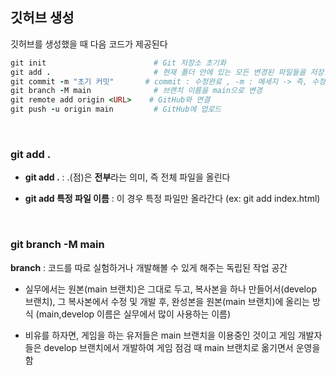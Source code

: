 ## 깃허브 생성 

깃허브를 생성했을 때 다음 코드가 제공된다 

```ruby
git init                        # Git 저장소 초기화
git add .                       # 현재 폴더 안에 있는 모든 변경된 파일들을 저장할 준비
git commit -m "초기 커밋"       # commit : 수정완료 , -m : 메세지 -> 즉, 수정하고 이 부분에 대한 설명을 의미
git branch -M main              # 브랜치 이름을 main으로 변경
git remote add origin <URL>    # GitHub와 연결
git push -u origin main         # GitHub에 업로드
```
<br/>

### git add .

- **git add .** : .(점)은 **전부**라는 의미, 즉 전체 파일을 올린다

- **git add 특정 파일 이름** : 이 경우 특정 파일만 올라간다 (ex: git add index.html)

<br/>

### git branch -M main  

**branch** : 코드를 따로 실험하거나 개발해볼 수 있게 해주는 독립된 작업 공간

- 실무에서는 원본(main 브랜치)은 그대로 두고, 복사본을 하나 만들어서(develop 브랜치), 그 복사본에서 수정 및 개발 후, 완성본을 원본(main 브랜치)에 올리는 방식 (main,develop 이름은 실무에서 많이 사용하는 이름)

- 비유를 하자면, 게임을 하는 유저들은 main 브랜치을 이용중인 것이고 게임 개발자들은 develop 브랜치에서 개발하여 게임 점검 때 main 브랜치로 옮기면서 운영을 함 




